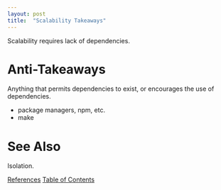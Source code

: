 ```yaml
---
layout: post
title:  "Scalability Takeaways"
---
```


Scalability requires lack of dependencies.

# Anti-Takeaways
Anything that permits dependencies to exist, or encourages the use of dependencies.

- package managers, npm, etc.
- make

# See Also

Isolation.

[References](https://guitarvydas.github.io/2021/01/14/References.html)
[Table of Contents](https://guitarvydas.github.io/2021/05/14/Table-Of-Contents.html)

<script src="https://utteranc.es/client.js" 
        repo="guitarvydas/guitarvydas.github.io" 
        issue-term="pathname" 
        theme="github-light" 
        crossorigin="anonymous" 
        async> 
</script> 
